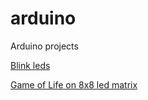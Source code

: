 # arduino
Arduino projects

[Blink leds](./0001-blink-led)

[Game of Life on 8x8 led matrix](./0002-led-array)
